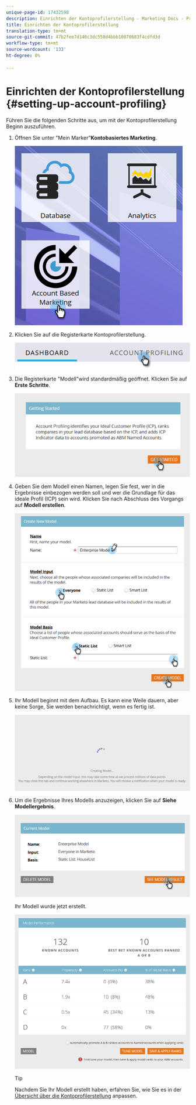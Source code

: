 ```yaml
---
unique-page-id: 17432598
description: Einrichten der Kontoprofilerstellung - Marketing Docs - Produktdokumentation
title: Einrichten der Kontoprofilerstellung
translation-type: tm+mt
source-git-commit: 47b2fee7d146c3dc558d4bbb10070683f4cdfd3d
workflow-type: tm+mt
source-wordcount: '133'
ht-degree: 0%

---
```



# Einrichten der Kontoprofilerstellung {#setting-up-account-profiling}

Führen Sie die folgenden Schritte aus, um mit der Kontoprofilerstellung Beginn auszuführen.

1. Öffnen Sie unter &quot;Mein Marker&quot;**Kontobasiertes Marketing**.

   ![](assets/one.png)

1. Klicken Sie auf die Registerkarte Kontoprofilerstellung.

   ![](assets/two-1.png)

1. Die Registerkarte &quot;Modell&quot;wird standardmäßig geöffnet. Klicken Sie auf **Erste Schritte**.

   ![](assets/three.png)

1. Geben Sie dem Modell einen Namen, legen Sie fest, wer in die Ergebnisse einbezogen werden soll und wer die Grundlage für das ideale Profil (ICP) sein wird. Klicken Sie nach Abschluss des Vorgangs auf **Modell erstellen**.

   ![](assets/four.png)

1. Ihr Modell beginnt mit dem Aufbau. Es kann eine Weile dauern, aber keine Sorge, Sie werden benachrichtigt, wenn es fertig ist.

   ![](assets/five.png)

1. Um die Ergebnisse Ihres Modells anzuzeigen, klicken Sie auf **Siehe Modellergebnis**.

   ![](assets/six.png)

   Ihr Modell wurde jetzt erstellt.

   ![](assets/seven.png)

   >[!TIP]
   >
   >Nachdem Sie Ihr Modell erstellt haben, erfahren Sie, wie Sie es in der [Übersicht über die Kontoprofilerstellung](http://docs.marketo.com/x/NIDv) anpassen.

